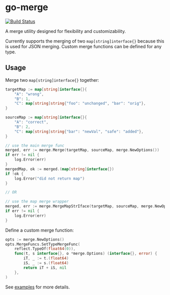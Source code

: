 # go-merge

[![Build Status](https://travis-ci.com/InVisionApp/go-merge.svg?token=KosA43m1X3ikri8JEukQ&branch=master)](https://travis-ci.com/InVisionApp/go-merge)

A merge utility designed for flexibility and customizability.

Currently supports the merging of two `map[string]interface{}` because this is used for JSON merging.
Custom merge functions can be defined for any type.

## Usage
Merge two `map[string]interface{}` together:
```go
targetMap := map[string]interface{}{
	"A": "wrong",
	"B": 1,
	"C": map[string]string{"foo": "unchanged", "bar": "orig"},
}

sourceMap := map[string]interface{}{
	"A": "correct",
	"B": 2,
	"C": map[string]string{"bar": "newVal", "safe": "added"},
}

// use the main merge func
merged, err := merge.Merge(targetMap, sourceMap, merge.NewOptions())
if err != nil {
	log.Error(err)
}
mergedMap, ok := merged.(map[string]interface{})
if !ok {
	log.Error("did not return map")
}

// OR 

// use the map merge wrapper
merged, err := merge.MergeMapStrIface(targetMap, sourceMap, merge.NewOptions())
if err != nil {
	log.Error(err)
}
```

Define a custom merge function:
```go
opts := merge.NewOptions()
opts.MergeFuncs.SetTypeMergeFunc(
	reflect.TypeOf(float64(0)),
	func(t, s interface{}, o *merge.Options) (interface{}, error) {
		iT, _ := t.(float64)
		iS, _ := s.(float64)
		return iT + iS, nil
	},
)
```
See [examples](example/main.go) for more details.
